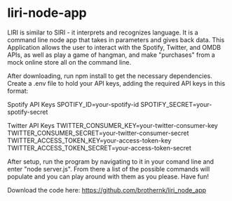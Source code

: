 # liri-node-app

LIRI is similar to SIRI - it interprets and recognizes language. It is a command line node app that takes in parameters and gives back data. This Application allows the user to interact with the Spotify, Twitter, and OMDB APIs, as well as play a game of hangman, and make "purchases" from a mock online store all on the command line.

After downloading, run npm install to get the necessary dependencies. Create a .env file to hold your API keys, adding the required API keys in this format:

Spotify API Keys
SPOTIFY_ID=your-spotify-id
SPOTIFY_SECRET=your-spotify-secret

Twitter API Keys
TWITTER_CONSUMER_KEY=your-twitter-consumer-key
TWITTER_CONSUMER_SECRET=your-twitter-consumer-secret
TWITTER_ACCESS_TOKEN_KEY=your-access-token-key
TWITTER_ACCESS_TOKEN_SECRET=your-access-token-secret

After setup, run the program by navigating to it in your comand line and enter "node server.js". From there a list of the possible commands will populate and you can play around with them as you please. Have fun!

Download the code here: https://github.com/brothernk/liri_node_app
